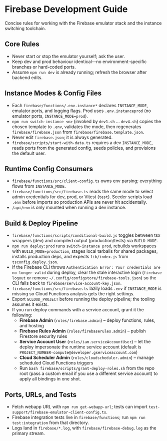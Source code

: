 # Firebase Development Guide

Concise rules for working with the Firebase emulator stack and the instance switching toolchain.

## Core Rules

- Never start or stop the emulator yourself; ask the user.
- Keep dev and prod behaviour identical—no environment-specific branches or hard-coded ports.
- Assume `npm run dev` is already running; refresh the browser after backend edits.

## Instance Modes & Config Files

- Each `firebase/functions/.env.instance*` declares `INSTANCE_MODE`, emulator ports, and logging flags. Prod uses `.env.instanceprod` (no emulator ports, `INSTANCE_MODE=prod`).
- `npm run switch-instance <n>` (invoked by `dev1.sh` … `dev4.sh`) copies the chosen template to `.env`, validates the mode, then regenerates `firebase/firebase.json` from `firebase/firebase.template.json`.
- Never edit `firebase.json`; it is always generated.
- `firebase/scripts/start-with-data.ts` requires a dev `INSTANCE_MODE`, reads ports from the generated config, seeds policies, and provisions the default user.

## Runtime Config Consumers

- `firebase/functions/src/client-config.ts` owns env parsing; everything flows from `INSTANCE_MODE`.
- `firebase/functions/src/firebase.ts` reads the same mode to select admin credentials for dev, prod, or Vitest (`test`). Seeder scripts load `.env` before imports so production APIs are never hit accidentally.
- `/api/env` is only mounted when running a dev instance.

## Build & Deploy Pipeline

- `firebase/functions/scripts/conditional-build.js` toggles between tsx wrappers (dev) and compiled output (production/tests) via `BUILD_MODE`.
- `npm run deploy:prod` runs `switch-instance prod`, rebuilds workspaces with `BUILD_MODE=production`, stages local tarballs for shared packages, installs production deps, and expects `lib/index.js` from `tsconfig.deploy.json`.
- If the Firebase CLI throws `Authentication Error: Your credentials are no longer valid` during deploy, clear the stale interactive login (`firebase logout` or remove `~/.config/configstore/firebase-tools.json`) so the CLI falls back to `firebase/service-account-key.json`.
- `firebase/functions/src/firebase.ts` lazily loads `.env` if `INSTANCE_MODE` is missing so Cloud Functions analysis gets the right settings.
- Export `GCLOUD_PROJECT` before running the deploy pipeline; the tooling assumes it exists.
- If you run deploy commands with a service account, grant it the following:
  - **Firebase Admin** (`roles/firebase.admin`) – deploy functions, rules, and hosting
  - **Firebase Rules Admin** (`roles/firebaserules.admin`) – publish Firestore security rules
  - **Service Account User** (`roles/iam.serviceAccountUser`) – let the deploy impersonate the runtime service account (default is `PROJECT_NUMBER-compute@developer.gserviceaccount.com`)
  - **Cloud Scheduler Admin** (`roles/cloudscheduler.admin`) – manage scheduled Cloud Functions triggers
  - Run `bash firebase/scripts/grant-deploy-roles.sh` from the repo root (pass a custom email if you use a different service account) to apply all bindings in one shot.

## Ports, URLs, and Tests

- Fetch webapp URL with `npm run get-webapp-url`; tests can import `test-support/firebase-emulator-client-config.ts`.
- Firebase integration tests live in `firebase/functions`; run `npm run test:integration` from that directory.
- Logs land in `firebase/*.log`, with `firebase/firebase-debug.log` as the primary stream.
